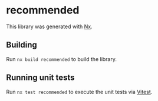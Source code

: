 # recommended

This library was generated with [Nx](https://nx.dev).

## Building

Run `nx build recommended` to build the library.

## Running unit tests

Run `nx test recommended` to execute the unit tests via [Vitest](https://vitest.dev/).
